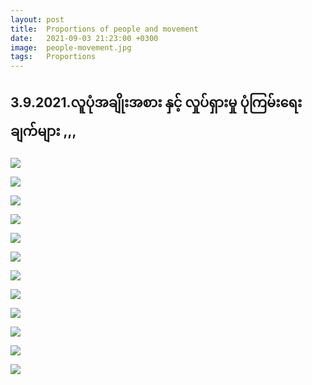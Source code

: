 ```yaml
---
layout: post
title:  Proportions of people and movement
date:   2021-09-03 21:23:00 +0300
image:  people-movement.jpg
tags:   Proportions
---
```

## 3.9.2021.လူပုံအချိုးအစား နှင့် လှုပ်ရှားမှု ပုံကြမ်းရေးချက်များ ,,,

![]({{site.baseurl}}/img/people-movement/01.jpg)

![]({{site.baseurl}}/img/people-movement/02.jpg)

![]({{site.baseurl}}/img/people-movement/03.jpg)

![]({{site.baseurl}}/img/people-movement/04.jpg)

![]({{site.baseurl}}/img/people-movement/05.jpg)

![]({{site.baseurl}}/img/people-movement/06.jpg)

![]({{site.baseurl}}/img/people-movement/07.jpg)

![]({{site.baseurl}}/img/people-movement/08.jpg)

![]({{site.baseurl}}/img/people-movement/09.jpg)

![]({{site.baseurl}}/img/people-movement/10.jpg)

![]({{site.baseurl}}/img/people-movement/11.jpg)

![]({{site.baseurl}}/img/people-movement/12.jpg)